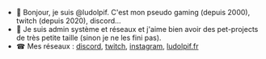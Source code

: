 - 👋 Bonjour, je suis @ludolpif. C'est mon pseudo gaming (depuis 2000), twitch (depuis 2020), discord...
- 👀 Je suis admin système et réseaux et j'aime bien avoir des pet-projects de très petite taille (sinon je ne les fini pas).
- ☎ Mes réseaux : [discord](https://ludolpif.fr/discord), [twitch](https://ludolpif.fr/twitch), [instagram](https://ludolpif.fr/instagram), [ludolpif.fr](https://ludolpif.fr)

<!---
ludolpif/ludolpif is a ✨ special ✨ repository because its `README.md` (this file) appears on your GitHub profile.
You can click the Preview link to take a look at your changes.
--->
